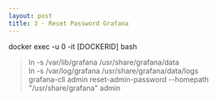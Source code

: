 ```yaml
---
layout: post
title: 3 - Reset Password Grafana
---
```


docker exec -u 0 -it [DOCKERID] bash

>ln -s /var/lib/grafana  /usr/share/grafana/data \
ln -s /var/log/grafana /usr/share/grafana/data/logs\
grafana-cli admin reset-admin-password --homepath "/usr/share/grafana" admin







